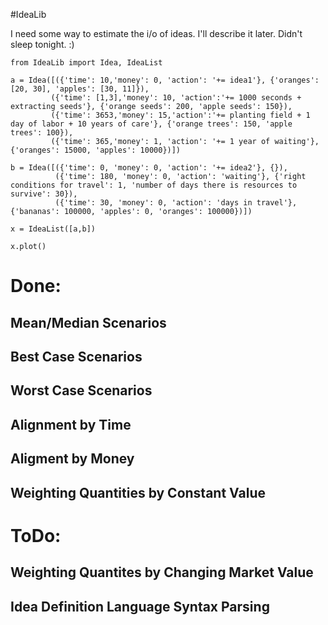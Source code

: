 #IdeaLib

I need some way to estimate the i/o of ideas. I'll describe it later. Didn't sleep tonight. :)

```
from IdeaLib import Idea, IdeaList

a = Idea([({'time': 10,'money': 0, 'action': '+= idea1'}, {'oranges': [20, 30], 'apples': [30, 11]}), 
         ({'time': [1,3],'money': 10, 'action':'+= 1000 seconds + extracting seeds'}, {'orange seeds': 200, 'apple seeds': 150}),
         ({'time': 3653,'money': 15,'action':'+= planting field + 1 day of labor + 10 years of care'}, {'orange trees': 150, 'apple trees': 100}),
         ({'time': 365,'money': 1, 'action': '+= 1 year of waiting'}, {'oranges': 15000, 'apples': 10000})])

b = Idea([({'time': 0, 'money': 0, 'action': '+= idea2'}, {}),
          ({'time': 180, 'money': 0, 'action': 'waiting'}, {'right conditions for travel': 1, 'number of days there is resources to survive': 30}),
          ({'time': 30, 'money': 0, 'action': 'days in travel'}, {'bananas': 100000, 'apples': 0, 'oranges': 100000})])

x = IdeaList([a,b])

x.plot()
```

# Done:

## Mean/Median Scenarios

## Best Case Scenarios

## Worst Case Scenarios

## Alignment by Time

## Aligment by Money

## Weighting Quantities by Constant Value

# ToDo:

## Weighting Quantites by Changing Market Value

## Idea Definition Language Syntax Parsing
